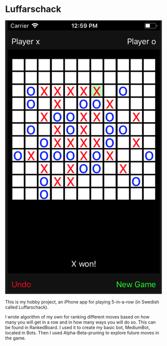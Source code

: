 # Luffarschack
![alt text](Luffarschack_Screen_Shot.png "A screenshot of the bots Alpha and Beta playing against eachother. Both think 11 moves ahead.")


This is my hobby project, an iPhone app for playing 5-in-a-row (in Swedish called Luffarschack).  

I wrote algorithm of my own for ranking different moves based on how many you will get in a row and in how many ways you will do so. This can be found in RankedBoard.
I used it to create my basic bot, MediumBot, located in Bots.
Then I used Alpha-Beta-pruning to explore future moves in the game. 
